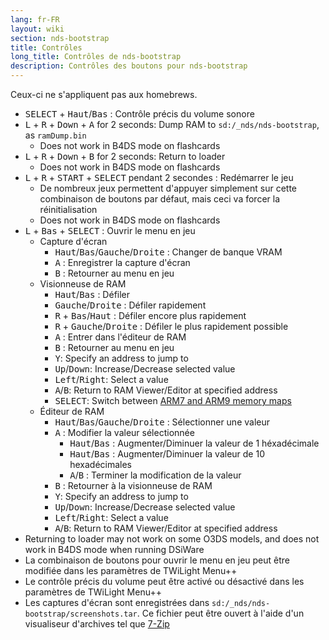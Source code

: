 ```yaml
---
lang: fr-FR
layout: wiki
section: nds-bootstrap
title: Contrôles
long_title: Contrôles de nds-bootstrap
description: Contrôles des boutons pour nds-bootstrap
---
```


Ceux-ci ne s'appliquent pas aux homebrews.
- <kbd>SELECT</kbd> + <kbd>Haut</kbd>/<kbd>Bas</kbd> : Contrôle précis du volume sonore
- <kbd class="l">L</kbd> + <kbd class="r">R</kbd> + <kbd>Down</kbd> + <kbd class="face">A</kbd> for 2 seconds: Dump RAM to `sd:/_nds/nds-bootstrap`, as `ramDump.bin`
    - Does not work in B4DS mode on flashcards
- <kbd class="l">L</kbd> + <kbd class="r">R</kbd> + <kbd>Down</kbd> + <kbd class="face">B</kbd> for 2 seconds: Return to loader
    - Does not work in B4DS mode on flashcards
- <kbd class="l">L</kbd> + <kbd class="r">R</kbd> + <kbd>START</kbd> + <kbd>SELECT</kbd> pendant 2 secondes : Redémarrer le jeu
    - De nombreux jeux permettent d'appuyer simplement sur cette combinaison de boutons par défaut, mais ceci va forcer la réinitialisation
    - Does not work in B4DS mode on flashcards
- <kbd class="l">L</kbd> + <kbd>Bas</kbd> + <kbd>SELECT</kbd> : Ouvrir le menu en jeu
    - Capture d'écran
        - <kbd>Haut</kbd>/<kbd>Bas</kbd>/<kbd>Gauche</kbd>/<kbd>Droite</kbd> : Changer de banque VRAM
        - <kbd class="face">A</kbd> : Enregistrer la capture d'écran
        - <kbd class="face">B</kbd> : Retourner au menu en jeu
    - Visionneuse de RAM
        - <kbd>Haut</kbd>/<kbd>Bas</kbd> : Défiler
        - <kbd>Gauche</kbd>/<kbd>Droite</kbd> : Défiler rapidement
        - <kbd class="r">R</kbd> + <kbd>Bas</kbd>/<kbd>Haut</kbd> : Défiler encore plus rapidement
        - <kbd class="r">R</kbd> + <kbd>Gauche</kbd>/<kbd>Droite</kbd> : Défiler le plus rapidement possible
        - <kbd class="face">A</kbd> : Entrer dans l'éditeur de RAM
        - <kbd class="face">B</kbd> : Retourner au menu en jeu
        - <kbd class="face">Y</kbd>: Specify an address to jump to
        - <kbd>Up</kbd>/<kbd>Down</kbd>: Increase/Decrease selected value
        - <kbd>Left</kbd>/<kbd>Right</kbd>: Select a value
        - <kbd class="face">A</kbd>/<kbd class="face">B</kbd>: Return to RAM Viewer/Editor at specified address
        - <kbd>SELECT</kbd>: Switch between [ARM7 and ARM9 memory maps](https://problemkaputt.de/gbatek-ds-memory-maps.htm)
    - Éditeur de RAM
        - <kbd>Haut</kbd>/<kbd>Bas</kbd>/<kbd>Gauche</kbd>/<kbd>Droite</kbd> : Sélectionner une valeur
        - <kbd class="face">A</kbd> : Modifier la valeur sélectionnée
            - <kbd>Haut</kbd>/<kbd>Bas</kbd> : Augmenter/Diminuer la valeur de 1 héxadécimale
            - <kbd>Haut</kbd>/<kbd>Bas</kbd> : Augmenter/Diminuer la valeur de 10 hexadécimales
            - <kbd class="face">A</kbd>/<kbd class="face">B</kbd> : Terminer la modification de la valeur
        - <kbd class="face">B</kbd> : Retourner à la visionneuse de RAM
        - <kbd class="face">Y</kbd>: Specify an address to jump to
        - <kbd>Up</kbd>/<kbd>Down</kbd>: Increase/Decrease selected value
        - <kbd>Left</kbd>/<kbd>Right</kbd>: Select a value
        - <kbd class="face">A</kbd>/<kbd class="face">B</kbd>: Return to RAM Viewer/Editor at specified address
- Returning to loader may not work on some O3DS models, and does not work in B4DS mode when running DSiWare
- La combinaison de boutons pour ouvrir le menu en jeu peut être modifiée dans les paramètres de TWiLight Menu++
- Le contrôle précis du volume peut être activé ou désactivé dans les paramètres de TWiLight Menu++
- Les captures d'écran sont enregistrées dans `sd:/_nds/nds-bootstrap/screenshots.tar`. Ce fichier peut être ouvert à l'aide d'un visualiseur d'archives tel que [7-Zip](https://www.7-zip.org/)
